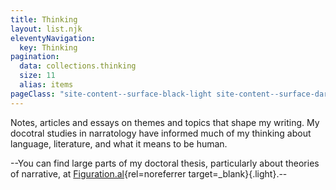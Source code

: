 ```yaml
---
title: Thinking
layout: list.njk
eleventyNavigation:
  key: Thinking
pagination:
  data: collections.thinking
  size: 11
  alias: items
pageClass: "site-content--surface-black-light site-content--surface-dark"
---
```


Notes, articles and essays on themes and topics that shape my writing. My docotral studies in narratology have informed much of my thinking about language, literature, and what it means to be human.

--You can find large parts of my doctoral thesis, particularly about theories of narrative, at [Figuration.al](https://figuration.al/){rel=noreferrer target=_blank}{.light}.--
